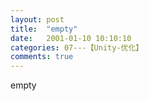 ```yaml
---
layout: post
title:  "empty"
date:   2001-01-10 10:10:10
categories: 07---【Unity-优化】
comments: true
---
```

empty
